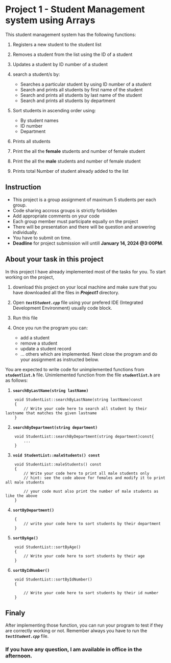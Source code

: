 # Project 1 - Student Management system using Arrays
This student management system has the following functions:
1. Registers a new student to the student list
2. Removes a student from the list using the ID of a student
3. Updates a student by ID number of a student
4. search a student/s by:
    * Searches a particular student by using ID number of a student
    * Search and prints all students by first name of the student
    * Search and prints all students by last name of the student
    * Search and prints all students by department

5. Sort students in ascending order using:
    - By student names
    - ID number
    - Department
6. Prints all students
7. Print the all the **female** students and number of female student
8. Print the all the **male** students and number of female student
9. Prints total Number of student already added to the list

## Instruction

* This project is a group assignment of maximum 5 students per each group.
* Code sharing accross groups is strictly forbidden
* Add appropriate comments on your code
* Each group member must participate equally on the project
* There will be presentation and there will be question and answering individually.
* You have to submit on time.
* **Deadline** for project submission will untill **January 14, 2024 @3:00PM**.

## About your task in this project
In this project I have already implemented most of the tasks for you. 
To start working on the project, 
1. download this project on your local machine and make sure that you have downloaded all the files in ***Project1*** directory.

2. Open ***`testStudent.cpp`*** file using your prefered IDE (Integrated Development Environment) usually code block.
3. Run this file
5. Once you run the program you can:
    - add a student
    - remove a student
    - update a student record
    - ... others which are implemented.
Next close the program and do your assignment as instructed below.

You are expected to write code for unimplemented functions from **```studentlist.h```** file.
Unimlemented function from the file **```studentlist.h```** are as follows:
1. **`searchByLastName(string lastName)`**
```
    void StudentList::searchByLastName(string lastName)const
    {
        // Write your code here to search all student by their lastname that matches the given lastname
    }
```

2. **`searchByDepartment(string department)`**
```
    void StudentList::searchByDepartment(string department)const{
        ...
    }
```
3. **`void StudentList::maleStudents() const`**
```
    void StudentList::maleStudents() const
    {
        // Write your code here to print all male students only
        // hint: see the code above for females and modify it to print all male students

        // your code must also print the number of male students as like the above
    }
```
4. **`sortByDepartment()`**
```void StudentList::sortByDepartment()
    {
        // write your code here to sort students by their department
    }
```
5. **`sortByAge()`**
```
    void StudentList::sortByAge()
    {
        // Write your code here to sort students by their age
    }
```

6. **`sortByIdNumber()`**
```
    void StudentList::sortByIdNumber()
    {

        // Write your code here to sort students by their id number
    }
```

## Finaly
After implementing those function, you can run your program to test if they are correctly working or not.
Remember always you have to run the ***`testStudent.cpp`*** file.

### If you have any question, I am available in office in the afternoon.